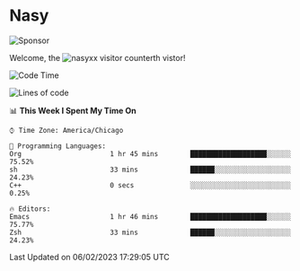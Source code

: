 # Nasy

<!--
<p align="center">
<img height="200" src="https://github-readme-stats.vercel.app/api?username=nasyxx&count_private=true&show_icons=true&theme=dracula&include_all_commits=true"/>
<img height="200" src="https://github-readme-stats.vercel.app/api/top-langs/?username=nasyxx&theme=dracula&hide=html,jupyter+notebook&count_private=true&show_icons=true"/>
</p>

  
----------------
-->

![Sponsor](https://img.shields.io/static/v1.svg?label=Sponsor&message=%E2%9D%A4&logo=GitHub&style=flat&color=pink)
 
Welcome, the ![nasyxx visitor counter](https://count.getloli.com/get/@nasyxx?theme=rule34)th vistor!
 
<!--START_SECTION:waka-->
![Code Time](http://img.shields.io/badge/Code%20Time-3%2C136%20hrs%2016%20mins-blue)

![Lines of code](https://img.shields.io/badge/From%20Hello%20World%20I%27ve%20Written-5%20Million%20lines%20of%20code-blue)

📊 **This Week I Spent My Time On** 

```text
⌚︎ Time Zone: America/Chicago

💬 Programming Languages: 
Org                      1 hr 45 mins        ███████████████████░░░░░░   75.52% 
sh                       33 mins             ██████░░░░░░░░░░░░░░░░░░░   24.23% 
C++                      0 secs              ░░░░░░░░░░░░░░░░░░░░░░░░░   0.25%

🔥 Editors: 
Emacs                    1 hr 46 mins        ███████████████████░░░░░░   75.77% 
Zsh                      33 mins             ██████░░░░░░░░░░░░░░░░░░░   24.23%

```


 Last Updated on 06/02/2023 17:29:05 UTC
<!--END_SECTION:waka-->

<!-- ![visitors](https://visitor-badge.laobi.icu/badge?page_id=nasyxx.nasyxx) -->
